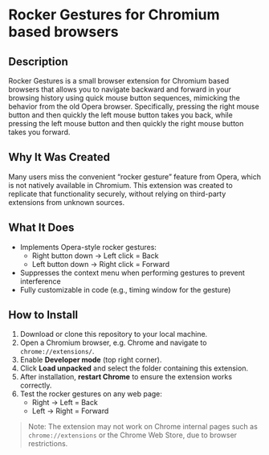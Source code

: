 # Rocker Gestures for Chromium based browsers

## Description
Rocker Gestures is a small browser extension for Chromium based browsers that allows you to navigate backward and forward in your browsing history using quick mouse button sequences, mimicking the behavior from the old Opera browser. Specifically, pressing the right mouse button and then quickly the left mouse button takes you back, while pressing the left mouse button and then quickly the right mouse button takes you forward.

## Why It Was Created
Many users miss the convenient “rocker gesture” feature from Opera, which is not natively available in Chromium. This extension was created to replicate that functionality securely, without relying on third-party extensions from unknown sources.

## What It Does
- Implements Opera-style rocker gestures:
  - Right button down → Left click = Back
  - Left button down → Right click = Forward
- Suppresses the context menu when performing gestures to prevent interference
- Fully customizable in code (e.g., timing window for the gesture)

## How to Install
1. Download or clone this repository to your local machine.
2. Open a Chromium browser, e.g. Chrome and navigate to `chrome://extensions/`.
3. Enable **Developer mode** (top right corner).
4. Click **Load unpacked** and select the folder containing this extension.
5. After installation, **restart Chrome** to ensure the extension works correctly.
6. Test the rocker gestures on any web page:
   - Right → Left = Back
   - Left → Right = Forward

> Note: The extension may not work on Chrome internal pages such as `chrome://extensions` or the Chrome Web Store, due to browser restrictions.
